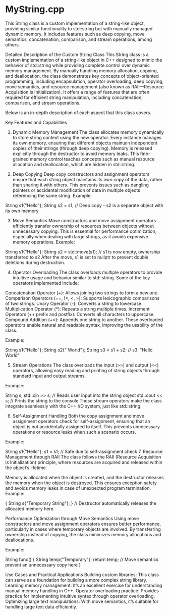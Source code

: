 # MyString.cpp
This String class is a custom implementation of a string-like object, providing similar functionality to std::string but with manually managed dynamic memory. It includes features such as deep copying, move semantics, concatenation, comparison, and stream operations, among others.

Detailed Description of the Custom String Class
This String class is a custom implementation of a string-like object in C++ designed to mimic the behavior of std::string while providing complete control over dynamic memory management. By manually handling memory allocation, copying, and deallocation, the class demonstrates key concepts of object-oriented programming, including encapsulation, operator overloading, deep copying, move semantics, and resource management (also known as RAII—Resource Acquisition Is Initialization). It offers a range of features that are often required for efficient string manipulation, including concatenation, comparison, and stream operations.

Below is an in-depth description of each aspect that this class covers.

Key Features and Capabilities


1. Dynamic Memory Management
The class allocates memory dynamically to store string content using the new operator.
Every instance manages its own memory, ensuring that different objects maintain independent copies of their strings (through deep copying).
Memory is released explicitly through the destructor to avoid memory leaks.
This fine-grained memory control teaches concepts such as manual resource allocation and deallocation, which are hidden in std::string.


3. Deep Copying
Deep copy constructors and assignment operators ensure that each string object maintains its own copy of the data, rather than sharing it with others.
This prevents issues such as dangling pointers or accidental modification of data in multiple objects referencing the same string.
Example:


String s1{"Hello"};
String s2 = s1;  // Deep copy - s2 is a separate object with its own memory


3. Move Semantics
Move constructors and move assignment operators efficiently transfer ownership of resources between objects without unnecessary copying.
This is essential for performance optimization, especially when dealing with large strings, as it avoids expensive memory operations.
Example:


String s1{"Hello"};
String s2 = std::move(s1);  // s1 is now empty, ownership transferred to s2
After the move, s1 is set to nullptr to prevent double deletions during destruction.


4. Operator Overloading
The class overloads multiple operators to provide intuitive usage and behavior similar to std::string.
Some of the key operators implemented include:

Concatenation Operator (+): Allows joining two strings to form a new one.
Comparison Operators (==, !=, <, >): Supports lexicographic comparisons of two strings.
Unary Operator (-): Converts a string to lowercase.
Multiplication Operator (*): Repeats a string multiple times.
Increment Operators (++ prefix and postfix): Converts all characters to uppercase.
Compound Addition (+=): Appends one string to another.
These overloaded operators enable natural and readable syntax, improving the usability of the class.

Example:


String s1{"Hello"};
String s2{" World"};
String s3 = s1 + s2;  // s3: "Hello World"


5. Stream Operations
The class overloads the input (>>) and output (<<) operators, allowing easy reading and printing of string objects through standard input and output streams.

Example:


String s;
std::cin >> s;  // Reads user input into the string object
std::cout << s;  // Prints the string to the console
These stream operators make the class integrate seamlessly with the C++ I/O system, just like std::string.


6. Self-Assignment Handling
Both the copy assignment and move assignment operators check for self-assignment, ensuring that an object is not accidentally assigned to itself.
This prevents unnecessary operations or resource leaks when such a scenario occurs.

Example:


String s1{"Hello"};
s1 = s1;  // Safe due to self-assignment check
7. Resource Management through RAII
The class follows the RAII (Resource Acquisition Is Initialization) principle, where resources are acquired and released within the object’s lifetime.


Memory is allocated when the object is created, and the destructor releases the memory when the object is destroyed.
This ensures exception safety and avoids memory leaks in case of unexpected program termination.
Example:


{
    String s{"Temporary String"};
}  // Destructor automatically releases the allocated memory here.


Performance Optimization through Move Semantics
Using move constructors and move assignment operators ensures better performance, particularly in cases where temporary objects are involved. By transferring ownership instead of copying, the class minimizes memory allocations and deallocations.

Example:


String func() {
    String temp{"Temporary"};
    return temp;  // Move semantics prevent an unnecessary copy here
}


Use Cases and Practical Applications
Building custom libraries: This class can serve as a foundation for building a more complex string library.
Learning memory management: It’s an excellent exercise for understanding manual memory handling in C++.
Operator overloading practice: Provides practice for implementing intuitive syntax through operator overloading.
Optimizing large text manipulations: With move semantics, it’s suitable for handling large text data efficiently.
